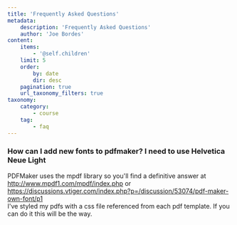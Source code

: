 ```yaml
---
title: 'Frequently Asked Questions'
metadata:
    description: 'Frequently Asked Questions'
    author: 'Joe Bordes'
content:
    items:
        - '@self.children'
    limit: 5
    order:
        by: date
        dir: desc
    pagination: true
    url_taxonomy_filters: true
taxonomy:
    category:
        - course
    tag:
        - faq
---
```


<div class="notices blue">
<h3>How can I add new fonts to pdfmaker? I need to use Helvetica Neue Light</h3>
</div>

PDFMaker uses the mpdf library so you'll find a definitive answer at <br>
<a href="http://www.mpdf1.com/mpdf/index.php">http://www.mpdf1.com/mpdf/index.php</a> or <br>
<a href="https://discussions.vtiger.com/index.php?p=/discussion/53074/pdf-maker-own-font/p1">https://discussions.vtiger.com/index.php?p=/discussion/53074/pdf-maker-own-font/p1</a> <br>
I've styled my pdfs with a css file referenced from each pdf template. If you can do it this will be the way.
